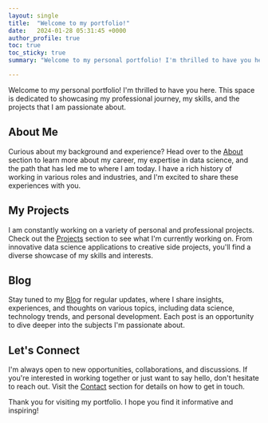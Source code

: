 ```yaml
---
layout: single
title:  "Welcome to my portfolio!"
date:   2024-01-28 05:31:45 +0000
author_profile: true
toc: true 
toc_sticky: true
summary: "Welcome to my personal portfolio! I'm thrilled to have you here. This space is dedicated to showcasing my professional journey, my skills, and the projects that I am passionate about."

---
```

Welcome to my personal portfolio! I'm thrilled to have you here. This space is dedicated to showcasing my professional journey, my skills, and the projects that I am passionate about.

## About Me
Curious about my background and experience? Head over to the [About](/about/) section to learn more about my career, my expertise in data science, and the path that has led me to where I am today. I have a rich history of working in various roles and industries, and I'm excited to share these experiences with you.

## My Projects
I am constantly working on a variety of personal and professional projects. Check out the [Projects](/projects/) section to see what I'm currently working on. From innovative data science applications to creative side projects, you'll find a diverse showcase of my skills and interests.

## Blog
Stay tuned to my [Blog](/blog/) for regular updates, where I share insights, experiences, and thoughts on various topics, including data science, technology trends, and personal development. Each post is an opportunity to dive deeper into the subjects I'm passionate about.

## Let's Connect
I'm always open to new opportunities, collaborations, and discussions. If you're interested in working together or just want to say hello, don't hesitate to reach out. Visit the [Contact](/contact/) section for details on how to get in touch.

Thank you for visiting my portfolio. I hope you find it informative and inspiring!